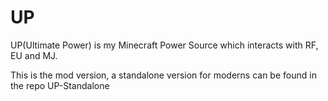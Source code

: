 UP
==

UP(Ultimate Power) is my Minecraft Power Source which interacts with RF, EU and MJ.

This is the mod version, a standalone version for moderns can be found in the repo UP-Standalone
